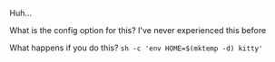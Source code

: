 Huh...

What is the config option for this? I've never experienced this before

What happens if you do this? `sh -c 'env HOME=$(mktemp -d) kitty'`
